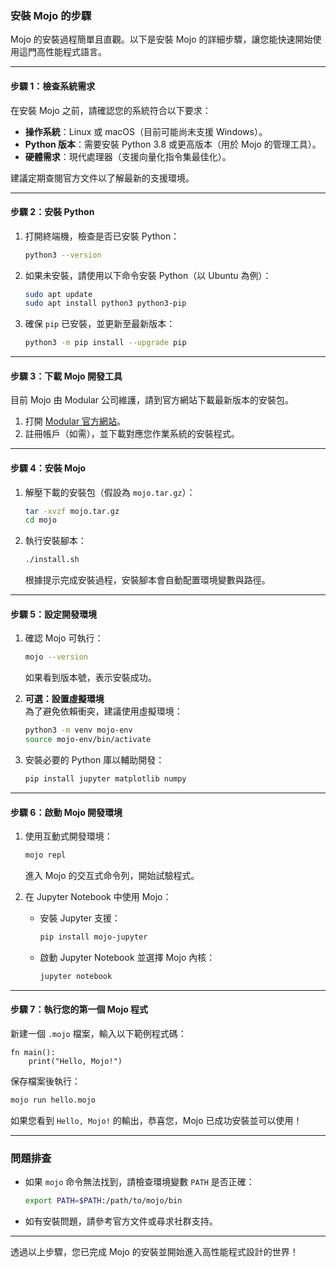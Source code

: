 ### **安裝 Mojo 的步驟**

Mojo 的安裝過程簡單且直觀。以下是安裝 Mojo 的詳細步驟，讓您能快速開始使用這門高性能程式語言。

---

#### **步驟 1：檢查系統需求**
在安裝 Mojo 之前，請確認您的系統符合以下要求：
- **操作系統**：Linux 或 macOS（目前可能尚未支援 Windows）。
- **Python 版本**：需要安裝 Python 3.8 或更高版本（用於 Mojo 的管理工具）。
- **硬體需求**：現代處理器（支援向量化指令集最佳化）。

建議定期查閱官方文件以了解最新的支援環境。

---

#### **步驟 2：安裝 Python**
1. 打開終端機，檢查是否已安裝 Python：
   ```bash
   python3 --version
   ```
2. 如果未安裝，請使用以下命令安裝 Python（以 Ubuntu 為例）：
   ```bash
   sudo apt update
   sudo apt install python3 python3-pip
   ```
3. 確保 `pip` 已安裝，並更新至最新版本：
   ```bash
   python3 -m pip install --upgrade pip
   ```

---

#### **步驟 3：下載 Mojo 開發工具**
目前 Mojo 由 Modular 公司維護，請到官方網站下載最新版本的安裝包。

1. 打開 [Modular 官方網站](https://www.modular.com/mojo)。
2. 註冊帳戶（如需），並下載對應您作業系統的安裝程式。

---

#### **步驟 4：安裝 Mojo**
1. 解壓下載的安裝包（假設為 `mojo.tar.gz`）：
   ```bash
   tar -xvzf mojo.tar.gz
   cd mojo
   ```
2. 執行安裝腳本：
   ```bash
   ./install.sh
   ```
   根據提示完成安裝過程，安裝腳本會自動配置環境變數與路徑。

---

#### **步驟 5：設定開發環境**
1. 確認 Mojo 可執行：
   ```bash
   mojo --version
   ```
   如果看到版本號，表示安裝成功。

2. **可選：設置虛擬環境**  
   為了避免依賴衝突，建議使用虛擬環境：
   ```bash
   python3 -m venv mojo-env
   source mojo-env/bin/activate
   ```

3. 安裝必要的 Python 庫以輔助開發：
   ```bash
   pip install jupyter matplotlib numpy
   ```

---

#### **步驟 6：啟動 Mojo 開發環境**
1. 使用互動式開發環境：
   ```bash
   mojo repl
   ```
   進入 Mojo 的交互式命令列，開始試驗程式。

2. 在 Jupyter Notebook 中使用 Mojo：
   - 安裝 Jupyter 支援：
     ```bash
     pip install mojo-jupyter
     ```
   - 啟動 Jupyter Notebook 並選擇 Mojo 內核：
     ```bash
     jupyter notebook
     ```

---

#### **步驟 7：執行您的第一個 Mojo 程式**
新建一個 `.mojo` 檔案，輸入以下範例程式碼：
```mojo
fn main():
    print("Hello, Mojo!")
```
保存檔案後執行：
```bash
mojo run hello.mojo
```

如果您看到 `Hello, Mojo!` 的輸出，恭喜您，Mojo 已成功安裝並可以使用！

---

### **問題排查**
- 如果 `mojo` 命令無法找到，請檢查環境變數 `PATH` 是否正確：
  ```bash
  export PATH=$PATH:/path/to/mojo/bin
  ```
- 如有安裝問題，請參考官方文件或尋求社群支持。

---

透過以上步驟，您已完成 Mojo 的安裝並開始進入高性能程式設計的世界！